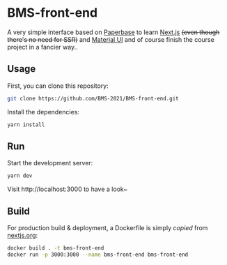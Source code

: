 # BMS-front-end

A very simple interface based on [Paperbase](https://material-ui.com/store/previews/paperbase/)  to learn [Next.js](https://nextjs.org/) ~~(even though there's no need for SSR)~~ and [Material UI](https://material-ui.com/) and of course finish the course project in a fancier way..

## Usage

First, you can clone this repository:

```sh
git clone https://github.com/BMS-2021/BMS-front-end.git
```

Install the dependencies:

```sh
yarn install
```

## Run

Start the development server:

```sh
yarn dev
```

Visit http://localhost:3000 to have a look~

## Build

For production build & deployment, a Dockerfile is simply _copied_ from [nextjs.org](https://nextjs.org/docs/deployment#docker-image):

```sh
docker build . -t bms-front-end
docker run -p 3000:3000 --name bms-front-end bms-front-end
```
